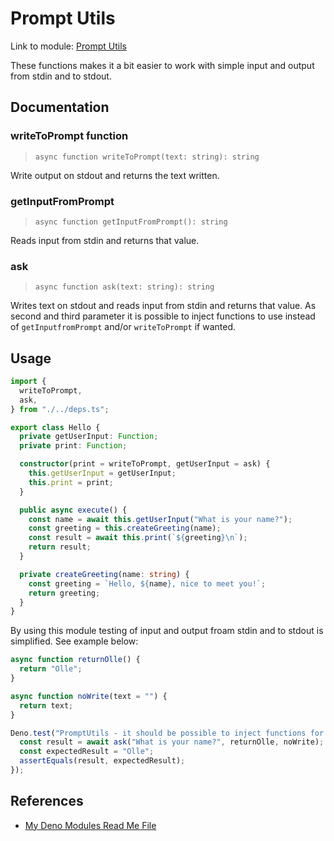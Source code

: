# Prompt Utils

Link to module: [Prompt Utils](https://raw.githubusercontent.com/tommardh/deno_modules/master/prompt_utils/mod.ts)

These functions makes it a bit easier to work with simple input and output from stdin and to stdout.
## Documentation

### writeToPrompt function

> `async function writeToPrompt(text: string): string`

Write output on stdout and returns the text written.

### getInputFromPrompt

> `async function getInputFromPrompt(): string`

Reads input from stdin and returns that value.

### ask

> `async function ask(text: string): string`

Writes text on stdout and reads input from stdin and returns that value. As second and third parameter it is possible to inject functions to use instead of `getInputfromPrompt` and/or `writeToPrompt` if wanted.

## Usage

```typescript
import {
  writeToPrompt,
  ask,
} from "./../deps.ts";

export class Hello {
  private getUserInput: Function;
  private print: Function;

  constructor(print = writeToPrompt, getUserInput = ask) {
    this.getUserInput = getUserInput;
    this.print = print;
  }

  public async execute() {
    const name = await this.getUserInput("What is your name?");
    const greeting = this.createGreeting(name);
    const result = await this.print(`${greeting}\n`);
    return result;
  }

  private createGreeting(name: string) {
    const greeting = `Hello, ${name}, nice to meet you!`;
    return greeting;
  }
}
```

By using this module testing of input and output froam stdin and to stdout is simplified. See example below:

```typescript
async function returnOlle() {
  return "Olle";
}

async function noWrite(text = "") {
  return text;
}

Deno.test("PromptUtils - it should be possible to inject functions for input and output in ask funktion", async () => {
  const result = await ask("What is your name?", returnOlle, noWrite);
  const expectedResult = "Olle";
  assertEquals(result, expectedResult);
});
```

## References

- [My Deno Modules Read Me File](https://github.com/tommardh/deno_modules)
